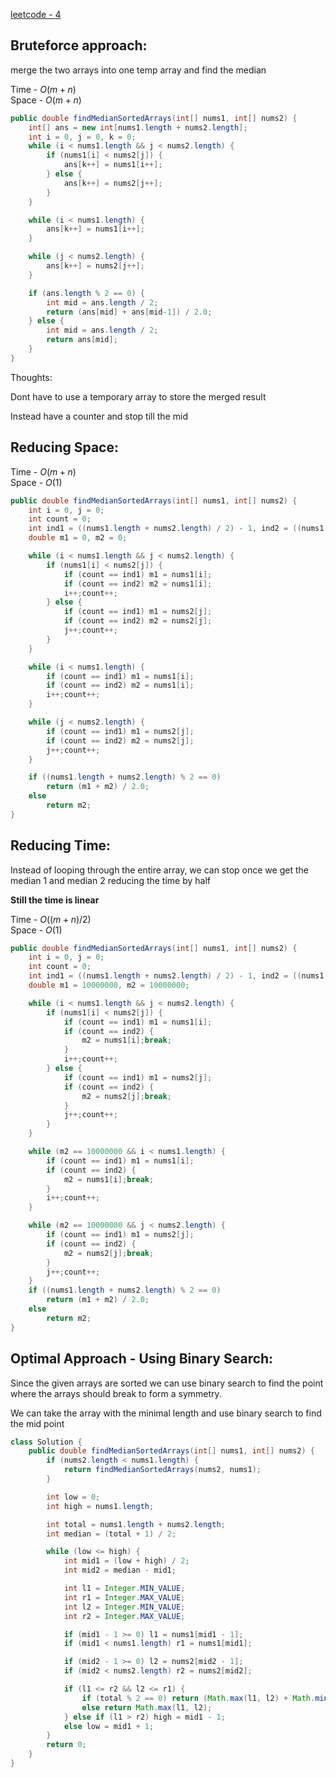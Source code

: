 [leetcode - 4](https://leetcode.com/problems/median-of-two-sorted-arrays/)

## Bruteforce approach:

merge the two arrays into one temp array and find the median

Time - $O(m + n)$  
Space - $O(m + n)$

```java
public double findMedianSortedArrays(int[] nums1, int[] nums2) {
    int[] ans = new int[nums1.length + nums2.length];
    int i = 0, j = 0, k = 0;
    while (i < nums1.length && j < nums2.length) {
        if (nums1[i] < nums2[j]) {
            ans[k++] = nums1[i++];
        } else {
            ans[k++] = nums2[j++];
        }
    }

    while (i < nums1.length) {
        ans[k++] = nums1[i++];
    }

    while (j < nums2.length) {
        ans[k++] = nums2[j++];
    }

    if (ans.length % 2 == 0) {
        int mid = ans.length / 2;
        return (ans[mid] + ans[mid-1]) / 2.0;
    } else {
        int mid = ans.length / 2;
        return ans[mid];
    }
}
```

Thoughts:

Dont have to use a temporary array to store the merged result

Instead have a counter and stop till the mid


## Reducing Space:

Time - $O(m + n)$  
Space - $O(1)$

```java
public double findMedianSortedArrays(int[] nums1, int[] nums2) {
    int i = 0, j = 0;
    int count = 0;
    int ind1 = ((nums1.length + nums2.length) / 2) - 1, ind2 = ((nums1.length + nums2.length) / 2);
    double m1 = 0, m2 = 0;

    while (i < nums1.length && j < nums2.length) {
        if (nums1[i] < nums2[j]) {
            if (count == ind1) m1 = nums1[i];
            if (count == ind2) m2 = nums1[i];
            i++;count++;
        } else {
            if (count == ind1) m1 = nums2[j];
            if (count == ind2) m2 = nums2[j];
            j++;count++;
        }
    }

    while (i < nums1.length) {
        if (count == ind1) m1 = nums1[i];
        if (count == ind2) m2 = nums1[i];
        i++;count++;
    }

    while (j < nums2.length) {
        if (count == ind1) m1 = nums2[j];
        if (count == ind2) m2 = nums2[j];
        j++;count++;
    }

    if ((nums1.length + nums2.length) % 2 == 0)
        return (m1 + m2) / 2.0;
    else
        return m2;
}
```

## Reducing Time:

Instead of looping through the entire array, we can stop once we get the median 1 and median 2 reducing the time by half

**Still the time is linear**

Time - $O((m + n)/2)$  
Space - $O(1)$

```java
public double findMedianSortedArrays(int[] nums1, int[] nums2) {
    int i = 0, j = 0;
    int count = 0;
    int ind1 = ((nums1.length + nums2.length) / 2) - 1, ind2 = ((nums1.length + nums2.length) / 2);
    double m1 = 10000000, m2 = 10000000;

    while (i < nums1.length && j < nums2.length) {
        if (nums1[i] < nums2[j]) {
            if (count == ind1) m1 = nums1[i];
            if (count == ind2) {
                m2 = nums1[i];break;
            }
            i++;count++;
        } else {
            if (count == ind1) m1 = nums2[j];
            if (count == ind2) {
                m2 = nums2[j];break;
            }
            j++;count++;
        }
    }

    while (m2 == 10000000 && i < nums1.length) {
        if (count == ind1) m1 = nums1[i];
        if (count == ind2) {
            m2 = nums1[i];break;
        }
        i++;count++;
    }

    while (m2 == 10000000 && j < nums2.length) {
        if (count == ind1) m1 = nums2[j];
        if (count == ind2) {
            m2 = nums2[j];break;
        }
        j++;count++;
    }
    if ((nums1.length + nums2.length) % 2 == 0)
        return (m1 + m2) / 2.0;
    else
        return m2;
}
```

## Optimal Approach - Using Binary Search:

Since the given arrays are sorted we can use binary search to find the point where the arrays should break to form a symmetry.

We can take the array with the minimal length and use binary search to find the mid point

```java 
class Solution {
    public double findMedianSortedArrays(int[] nums1, int[] nums2) {
        if (nums2.length < nums1.length) {
            return findMedianSortedArrays(nums2, nums1);
        }

        int low = 0;
        int high = nums1.length;

        int total = nums1.length + nums2.length;
        int median = (total + 1) / 2;

        while (low <= high) {
            int mid1 = (low + high) / 2;
            int mid2 = median - mid1;

            int l1 = Integer.MIN_VALUE;
            int r1 = Integer.MAX_VALUE;
            int l2 = Integer.MIN_VALUE;
            int r2 = Integer.MAX_VALUE;

            if (mid1 - 1 >= 0) l1 = nums1[mid1 - 1];
            if (mid1 < nums1.length) r1 = nums1[mid1];

            if (mid2 - 1 >= 0) l2 = nums2[mid2 - 1];
            if (mid2 < nums2.length) r2 = nums2[mid2];

            if (l1 <= r2 && l2 <= r1) {
                if (total % 2 == 0) return (Math.max(l1, l2) + Math.min(r1, r2)) / 2.0;
                else return Math.max(l1, l2);
            } else if (l1 > r2) high = mid1 - 1;
            else low = mid1 + 1;
        }
        return 0;
    }
}
```